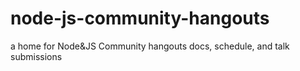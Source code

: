 # node-js-community-hangouts
a home for Node&amp;JS Community hangouts docs, schedule, and talk submissions

